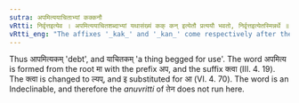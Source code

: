 ```yaml
---
sutra: अपमित्ययाचिताभ्यां कक्कनौ
vRtti: निर्वृत्तइत्येव । अपमित्ययाचितशब्दाभ्यां यथासंख्यं कक् कन् इत्येतौ प्रत्ययौ भवतो, निर्वृत्तइत्येतस्मिन्नर्थे ॥
vRtti_eng: "The affixes '_kak_' and '_kan_' come respectively after the words '_apamitya_' and '_yachita_', when the sense is that of completion."
---
```

Thus आपमित्यकम् 'debt', and याचितकम् 'a thing begged for use'. The word अपमित्य is formed from the root मा with the prefix अप, and the suffix क्त्वा (III. 4. 19). The क्त्वा is changed to ल्यप्, and इ substituted for आ (VI. 4. 70). The word is an Indeclinable, and therefore the _anuvritti_ of  तेन does not run here.

